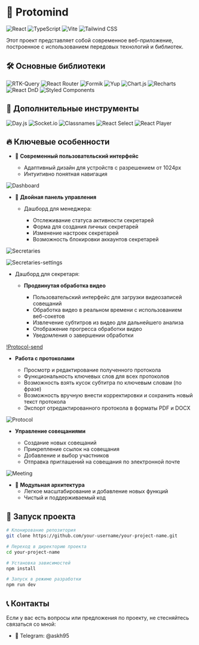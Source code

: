 # 🚀 Protomind

![React](https://img.shields.io/badge/React-20232A?style=for-the-badge&logo=react&logoColor=61DAFB)
![TypeScript](https://img.shields.io/badge/TypeScript-007ACC?style=for-the-badge&logo=typescript&logoColor=white)
![Vite](https://img.shields.io/badge/Vite-646CFF?style=for-the-badge&logo=vite&logoColor=white)
![Tailwind CSS](https://img.shields.io/badge/Tailwind_CSS-38B2AC?style=for-the-badge&logo=tailwind-css&logoColor=white)

Этот проект представляет собой современное веб-приложение, построенное с использованием передовых технологий и библиотек.

## 🛠️ Основные библиотеки

![RTK-Query](https://img.shields.io/badge/RTK_Query-593D88?style=for-the-badge&logo=react&logoColor=white)
![React Router](https://img.shields.io/badge/React_Router-CA4245?style=for-the-badge&logo=react-router&logoColor=white)
![Formik](https://img.shields.io/badge/Formik-0CAFFF?style=for-the-badge&logo=formik&logoColor=white)
![Yup](https://img.shields.io/badge/Yup-32CD32?style=for-the-badge&logo=yup&logoColor=white)
![Chart.js](https://img.shields.io/badge/Chart.js-FF6384?style=for-the-badge&logo=chart.js&logoColor=white)
![Recharts](https://img.shields.io/badge/Recharts-22B5BF?style=for-the-badge&logo=recharts&logoColor=white)
![React DnD](https://img.shields.io/badge/React_DnD-1C78C0?style=for-the-badge&logo=react&logoColor=white)
![Styled Components](https://img.shields.io/badge/Styled_Components-DB7093?style=for-the-badge&logo=styled-components&logoColor=white)

## 🧰 Дополнительные инструменты

![Day.js](https://img.shields.io/badge/Day.js-FF5F4C?style=for-the-badge&logo=day.js&logoColor=white)
![Socket.io](https://img.shields.io/badge/Socket.io-010101?style=for-the-badge&logo=socket.io&logoColor=white)
![Classnames](https://img.shields.io/badge/Classnames-61DAFB?style=for-the-badge&logo=react&logoColor=black)
![React Select](https://img.shields.io/badge/React_Select-FF6B6B?style=for-the-badge&logo=react&logoColor=white)
![React Player](https://img.shields.io/badge/React_Player-F50057?style=for-the-badge&logo=react&logoColor=white)

## 🔥 Ключевые особенности

- 🎨 **Современный пользовательский интерфейс**

  - Адаптивный дизайн для устройств с разрешением от 1024px
  - Интуитивно понятная навигация

![Dashboard](https://i.imgur.com/f2tZTCB.png)

- 👥 **Двойная панель управления**

  - Дашборд для менеджера:

    - Отслеживание статуса активности секретарей
    - Форма для создания личных секретарей
    - Изменение настроек секретарей
    - Возможность блокировки аккаунтов секретарей

![Secretaries](https://i.imgur.com/fXTZQVX.png)

![Secretaries-settings](https://i.imgur.com/E9rPRa5.png)

- Дашборд для секретаря:

  - **Продвинутая обработка видео**

    - Пользовательский интерфейс для загрузки видеозаписей совещаний
    - Обработка видео в реальном времени с использованием веб-сокетов
    - Извлечение субтитров из видео для дальнейшего анализа
    - Отображение прогресса обработки видео
    - Уведомления о завершении обработки

[!Protocol-send](https://i.imgur.com/0x1lZUI.png)

- **Работа с протоколами**

  - Просмотр и редактирование полученного протокола
  - Функциональность ключевых слов для всех протоколов
  - Возможность взять кусок субтитра по ключевым словам (по фразе)
  - Возможность вручную внести корректировки и сохранить новый текст протокола
  - Экспорт отредактированного протокола в форматы PDF и DOCX

![Protocol](https://i.imgur.com/k3Qt6NS.png)

- **Управление совещаниями**

  - Создание новых совещаний
  - Прикрепление ссылок на совещания
  - Добавление и выбор участников
  - Отправка приглашений на совещания по электронной почте

![Meeting](https://i.imgur.com/XsdZp7X.png)

- 🧩 **Модульная архитектура**
  - Легкое масштабирование и добавление новых функций
  - Чистый и поддерживаемый код

## 🚀 Запуск проекта

```bash
# Клонирование репозитория
git clone https://github.com/your-username/your-project-name.git

# Переход в директорию проекта
cd your-project-name

# Установка зависимостей
npm install

# Запуск в режиме разработки
npm run dev

```

## 📞 Контакты

Если у вас есть вопросы или предложения по проекту, не стесняйтесь связаться со мной:

- 📧 Telegram: @askh95
